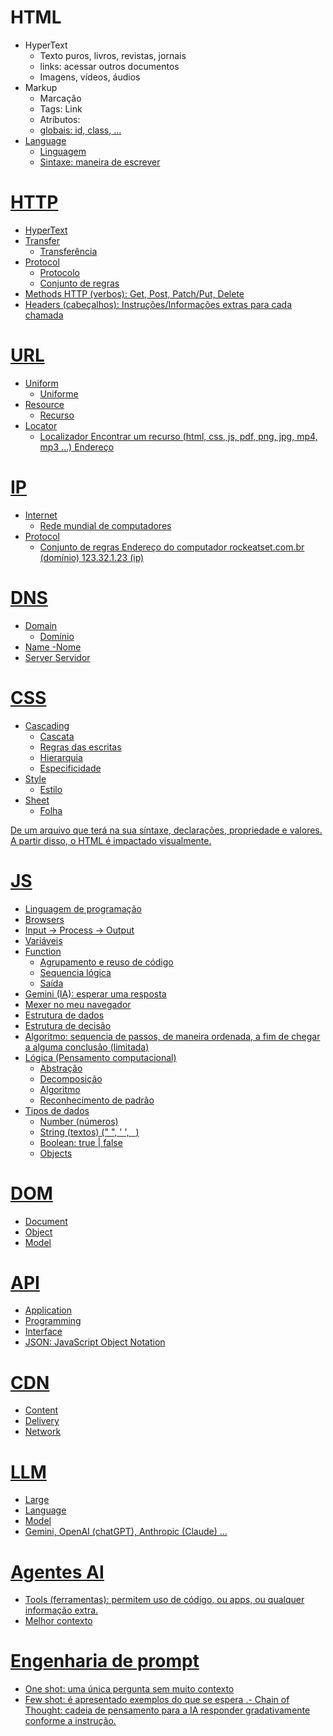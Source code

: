 # HTML

- HyperText
    - Texto puros, livros, revistas, jornais
    - links: acessar outros documentos
    - Imagens, vídeos, áudios
- Markup
    - Marcação
    - Tags: <a> Link </a>
    - Atríbutos: <a href="https://rocketseat.com.br">
    - globais:  id, class, ...
- Language
    - Linguagem
    - Sintaxe: maneira de escrever

# HTTP

- HyperText
- Transfer
    - Transferência
- Protocol
    - Protocolo
    - Conjunto de regras
- Methods HTTP (verbos): Get, Post, Patch/Put, Delete
- Headers (cabeçalhos): Instruções/Informações extras para cada chamada

# URL
- Uniform
    - Uniforme
- Resource
    - Recurso
- Locator
    - Localizador
Encontrar um recurso (html, css, js, pdf, png, jpg, mp4, mp3 ...)
Endereço 

# IP
- Internet
    - Rede mundial de computadores
- Protocol
    - Conjunto de regras
Endereço do computador
rockeatset.com.br (domínio)
123.32.1.23 (ip)

# DNS
- Domain
    - Domínio
- Name
    -Nome
- Server
  Servidor

# CSS

- Cascading
    - Cascata
    - Regras das escritas
    - Hierarquia
    - Especificidade
- Style
    - Estilo
- Sheet
    - Folha

De um arquivo que terá na sua síntaxe, declarações, propriedade e valores.
A partir disso, o HTML é impactado visualmente.

# JS

- Linguagem de programação
- Browsers
- Input -> Process -> Output
- Variáveis
- Function
    - Agrupamento e reuso de código
    - Sequencia lógica
    - Saída 
- Gemini (IA): esperar uma resposta
- Mexer no meu navegador
- Estrutura de dados
- Estrutura de decisão
- Algoritmo: sequencia de passos, de maneira ordenada, a fim de chegar a alguma conclusão (limitada)
- Lógica (Pensamento computacional)
    - Abstração
    - Decomposição
    - Algoritmo
    - Reconhecimento de padrão
- Tipos de dados
    - Number (números)
    - String (textos) (" ", ' ', ` `)
    - Boolean: true | false
    - Objects

# DOM

- Document
- Object
- Model

# API
- Application
- Programming
- Interface
- JSON: JavaScript Object Notation

# CDN
- Content
- Delivery
- Network

# LLM
- Large 
- Language
- Model
- Gemini, OpenAI (chatGPT), Anthropic (Claude) ...

# Agentes AI
- Tools (ferramentas): permitem uso de código, ou apps, ou qualquer informação extra.
- Melhor contexto

# Engenharia de prompt
- One shot: uma única pergunta sem muito contexto
- Few shot: é apresentado exemplos do que se espera
.- Chain of Thought: cadeia de pensamento para a IA responder gradativamente conforme a instrução.